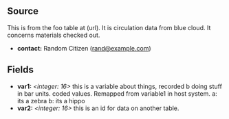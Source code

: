 ## Source
This is from the foo table at (url). It is circulation data from blue cloud. It concerns materials checked out. 

* **contact:** Random Citizen (rand@example.com)

## Fields


* **var1:** _<integer: 16>_ this is a variable about things, recorded b doing stuff in bar units.
          coded values. Remapped from variable1 in host system.
                a: its a zebra
                b: its a hippo
* **var2:** _<integer: 16>_ this is an id for data on another table. 


